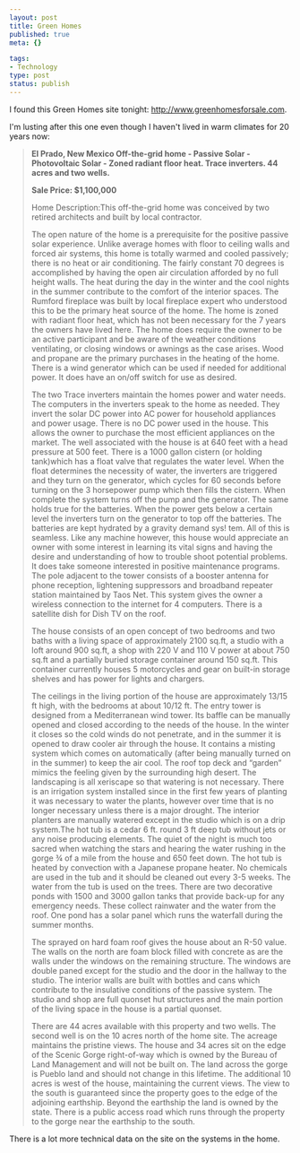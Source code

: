 ```yaml
--- 
layout: post
title: Green Homes
published: true
meta: {}

tags: 
- Technology
type: post
status: publish
---
```

I found this Green Homes site tonight: <a href="http://www.greenhomesforsale.com">http://www.greenhomesforsale.com</a>.

I'm lusting after this one even though I haven't lived in warm climates for 20 years now:
<blockquote><strong>El Prado, New Mexico  Off-the-grid home - Passive Solar - Photovoltaic Solar - Zoned radiant floor heat. Trace inverters. 44 acres and two wells.</strong>

<strong>Sale Price: $1,100,000</strong>

Home Description:This off-the-grid home was conceived by two retired architects and built by local contractor.

The  open nature of the home is a prerequisite for the positive passive  solar experience. Unlike average homes with floor to ceiling walls and  forced air systems, this home is totally warmed and cooled passively;  there is no heat or air conditioning. The fairly constant 70 degrees is  accomplished by having the open air circulation afforded by no full  height walls. The heat during the day in the winter and the cool nights  in the summer contribute to the comfort of the interior spaces. The  Rumford fireplace was built by local fireplace expert who understood  this to be the primary heat source of the home. The home is zoned with  radiant floor heat, which has not been necessary for the 7 years the  owners have lived here. The home does require the owner to be an active  participant and be aware of the weather conditions ventilating, or  closing windows or awnings as the case arises. Wood and propane are the  primary purchases in the heating of the home. There is a wind generator  which can be used if needed for additional power. It does have an  on/off switch for use as desired.

The  two Trace inverters maintain the homes power and water needs. The  computers in the inverters speak to the home as needed. They invert the  solar DC power into AC power for household appliances and power usage.  There is no DC power used in the house. This allows the owner to  purchase the most efficient appliances on the market. The well  associated with the house is at 640 feet with a head pressure at 500  feet. There is a 1000 gallon cistern (or holding tank)which has a float  valve that regulates the water level. When the float determines the  necessity of water, the inverters are triggered and they turn on the  generator, which cycles for 60 seconds before turning on the 3  horsepower pump which then fills the cistern. When complete the system  turns off the pump and the generator. The same holds true for the  batteries. When the power gets below a certain level the inverters turn  on the generator to top off the batteries. The batteries are kept  hydrated by a gravity demand sys!  tem. All of this is seamless.  Like any machine however, this house would appreciate an owner with  some interest in learning its vital signs and having the desire and  understanding of how to trouble shoot potential problems. It does take  someone interested in positive maintenance programs. The pole adjacent  to the tower consists of a booster antenna for phone reception,  lightening suppressors and broadband repeater station maintained by  Taos Net. This system gives the owner a wireless connection to the  internet for 4 computers. There is a satellite dish for Dish TV on the  roof.

The  house consists of an open concept of two bedrooms and two baths with a  living space of approximately 2100 sq.ft, a studio with a loft around  900 sq.ft, a shop with 220 V and 110 V power at about 750 sq.ft and a  partially buried storage container around 150 sq.ft. This container  currently houses 5 motorcycles and gear on built-in storage shelves and  has power for lights and chargers.

The ceilings in  the living portion of the house are approximately 13/15 ft high, with  the bedrooms at about 10/12 ft. The entry tower is designed from a  Mediterranean wind tower. Its baffle can be manually opened and closed  according to the needs of the house. In the winter it closes so the  cold winds do not penetrate, and in the summer it is opened to draw  cooler air through the house. It contains a misting system which comes  on automatically (after being manually turned on in the summer) to keep  the air cool. The roof top deck and “garden” mimics the feeling given  by the surrounding high desert. The landscaping is all xeriscape so  that watering is not necessary. There is an irrigation system installed  since in the first few years of planting it was necessary to water the  plants, however over time that is no longer necessary unless there is a  major drought. The interior planters are manually watered except in the  studio which is on a drip system.The  hot tub is a cedar 6 ft. round 3 ft deep tub without jets or any noise  producing elements. The quiet of the night is much too sacred when  watching the stars and hearing the water rushing in the gorge ¾ of a  mile from the house and 650 feet down. The hot tub is heated by  convection with a Japanese propane heater. No chemicals are used in the  tub and it should be cleaned out every 3-5 weeks. The water from the  tub is used on the trees. There are two decorative ponds with 1500 and  3000 gallon tanks that provide back-up for any emergency needs. These  collect rainwater and the water from the roof. One pond has a solar  panel which runs the waterfall during the summer months.

The  sprayed on hard foam roof gives the house about an R-50 value. The  walls on the north are foam block filled with concrete as are the walls  under the windows on the remaining structure. The windows are double  paned except for the studio and the door in the hallway to the studio.  The interior walls are built with bottles and cans which contribute to  the insulative conditions of the passive system. The studio and shop  are full quonset hut structures and the main portion of the living  space in the house is a partial quonset.

There  are 44 acres available with this property and two wells. The second  well is on the 10 acres north of the home site. The acreage maintains  the pristine views. The house and 34 acres sit on the edge of the  Scenic Gorge right-of-way which is owned by the Bureau of Land  Management and will not be built on. The land across the gorge is  Pueblo land and should not change in this lifetime. The additional 10  acres is west of the house, maintaining the current views. The view to  the south is guaranteed since the property goes to the edge of the  adjoining earthship. Beyond the earthship the land is owned by the  state. There is a public access road which runs through the property to  the gorge near the earthship to the south.</blockquote>
There is a lot more technical data on the site on the systems in the home.
